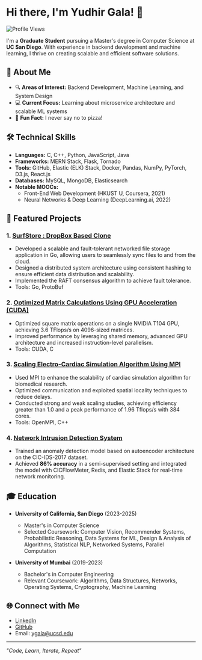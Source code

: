 # Hi there, I'm Yudhir Gala! 👋

![Profile Views](https://komarev.com/ghpvc/?username=yg2334&color=blue)

I'm a **Graduate Student** pursuing a Master's degree in Computer Science at **UC San Diego**. With experience in backend development and machine learning, I thrive on creating scalable and efficient software solutions. 

## 🌟 About Me
- 🔍 **Areas of Interest:** Backend Development, Machine Learning, and System Design
- 💻 **Current Focus:** Learning about microservice architecture and scalable ML systems
- 🍕 **Fun Fact:** I never say no to pizza!

## 🛠️ Technical Skills
- **Languages:** C, C++, Python, JavaScript, Java
- **Frameworks:** MERN Stack, Flask, Tornado
- **Tools:** GitHub, Elastic (ELK) Stack, Docker, Pandas, NumPy, PyTorch, D3.js, React.js
- **Databases:** MySQL, MongoDB, Elasticsearch
- **Notable MOOCs:**
  - Front-End Web Development (HKUST U, Coursera, 2021)
  - Neural Networks & Deep Learning (DeepLearning.ai, 2022)

<!--
## 📈 My GitHub Stats
![Yudhir's GitHub Stats](https://github-readme-stats.vercel.app/api?username=yg2334&show_icons=true&theme=radical)

[![Top Languages](https://github-readme-stats.vercel.app/api/top-langs/?username=yg2334&layout=compact&theme=radical)](https://github.com/anuraghazra/github-readme-stats)
-->

## 🚀 Featured Projects
### 1. **[SurfStore : DropBox Based Clone](https://github.com/yg2334/fault-tolerant-NFS)**
- Developed a scalable and fault-tolerant networked file storage application in Go, allowing users to seamlessly sync files to and from the cloud.
- Designed a distributed system architecture using consistent hashing to ensure efficient data distribution and scalability.
- Implemented the RAFT consensus algorithm to achieve fault tolerance.
- Tools: Go, ProtoBuf

### 2. **[Optimized Matrix Calculations Using GPU Acceleration (CUDA)](https://github.com/yg2334/Matrix-Multiplication-on-GPU-with-CUDA)**
- Optimized square matrix operations on a single NVIDIA T104 GPU, achieving 3.6 TFlops/s on 4096-sized matrices.
- Improved performance by leveraging shared memory, advanced GPU architecture and increased instruction-level parallelism.
- Tools: CUDA, C

### 3. **[Scaling Electro-Cardiac Simulation Algorithm Using MPI](https://github.com/yg2334/MPI-Parallelized-Aliev-Panfilov-Simulation)**
- Used MPI to enhance the scalability of cardiac simulation algorithm for biomedical research.
- Optimized communication and exploited spatial locality techniques to reduce delays.
- Conducted strong and weak scaling studies, achieving efficiency greater than 1.0 and a peak performance of 1.96 Tflops/s with 384 cores.
- Tools: OpenMPI, C++

### 4. **[Network Intrusion Detection System](https://github.com/yg2334/Network-Intrusion-Detection-System-using-Autoencoders)**
- Trained an anomaly detection model based on autoencoder architecture on the CIC-IDS-2017 dataset.
- Achieved **86% accuracy** in a semi-supervised setting and integrated the model with CICFlowMeter, Redis, and Elastic Stack for real-time network monitoring.
 
## 🎓 Education
- **University of California, San Diego** (2023-2025)
  - Master's in Computer Science
  - Selected Coursework: Computer Vision, Recommender Systems, Probabilistic Reasoning, Data Systems for ML, Design & Analysis of Algorithms, Statistical NLP, Networked Systems, Parallel Computation

- **University of Mumbai** (2019-2023)
  - Bachelor's in Computer Engineering
  - Relevant Coursework: Algorithms, Data Structures, Networks, Operating Systems, Cryptography, Machine Learning

## 🌐 Connect with Me
- [LinkedIn](https://www.linkedin.com/in/yudhir-gala/)
- [GitHub](https://github.com/yg2334)
- Email: [ygala@ucsd.edu](mailto:ygala@ucsd.edu)

---

_"Code, Learn, Iterate, Repeat"_
